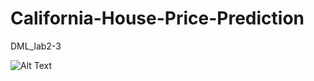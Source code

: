 # California-House-Price-Prediction
DML_lab2-3

![Alt Text](https://media.giphy.com/media/CBZC0HlwoSgXzqQfdv/giphy.gif)
